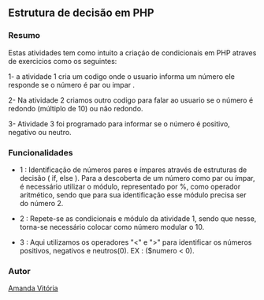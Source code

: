 ## Estrutura de decisão em PHP

### Resumo
Estas atividades tem como intuito a criaçáo de condicionais em PHP atraves de exercicios como os seguintes:

1- a atividade 1 cria um codigo onde o usuario informa um número ele responde se o número é par ou impar .

2- Na atividade 2 criamos outro codigo para falar ao usuario se o número é redondo (múltiplo de 10) ou não redondo.

3- Atividade 3 foi programado para informar se o número é positivo, negativo ou neutro.

### Funcionalidades

- 1 : Identificação de números pares e ímpares através de estruturas de decisão ( if, else ). Para a descoberta de um número como par ou ímpar, é necessário utilizar o módulo, representado por %, como operador aritmético, sendo que para sua identificação esse módulo precisa ser do número 2. 

- 2 : Repete-se as condicionais e módulo da atividade 1, sendo que nesse, torna-se necessário colocar como número modular o 10.

- 3 : Aqui utilizamos os operadores "<" e ">" para identificar os números positivos, negativos e neutros(0).
EX : ($numero < 0).

### Autor

[Amanda Vitória](https://github.com/amandvitoria) 

